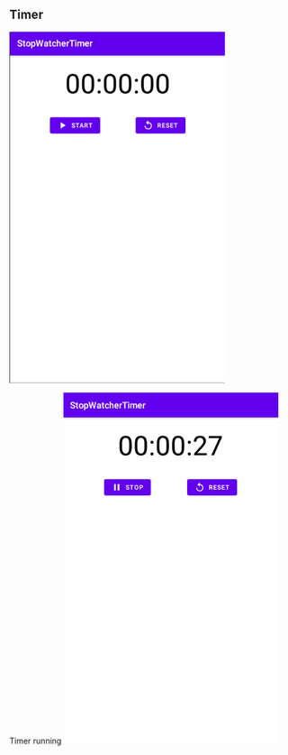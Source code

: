 ## Timer

![tasks list](https://raw.githubusercontent.com/juxxon23/Timer/master/screenshots/timer.png)

Timer running
![create task](https://raw.githubusercontent.com/juxxon23/Timer/master/screenshots/timer2.png)

